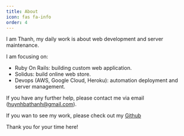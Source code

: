 ```yaml
---
title: About
icon: fas fa-info
order: 4
---
```


I am Thanh, my daily work is about web development and server maintenance.

I am focusing on:
- Ruby On Rails: building custom web application.
- Solidus: build online web store.
- Devops (AWS, Google Cloud, Heroku): automation deployment and server management.

If you have any further help, please contact me via email (huynhbathanh@gmail.com).

If you wan to see my work, please check out my [Github](https://github.com/byhbt)

Thank you for your time here!
